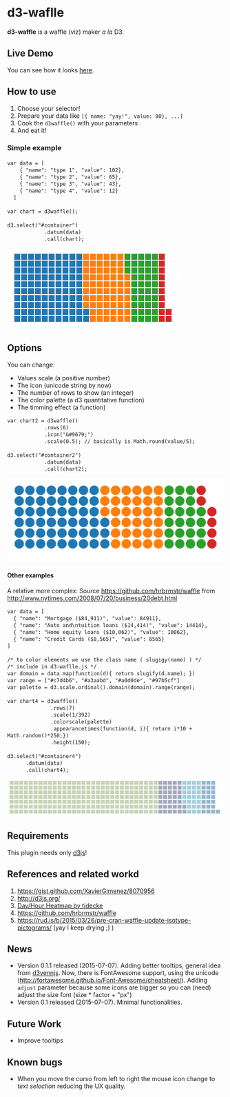 # d3-waflle

**d3-waffle**  is a waffle (viz) maker *a la* D3. 

## Live Demo

You can see how it looks [here](https://rawgit.com/jbkunst/d3-waffle/master/index.html).

## How to use

1. Choose your selector!
2. Prepare your data like `[{ name: "yay!", value: 80}, ...]`
2. Cook the `d3waffle()` with your parameters 
3. And eat it!

### Simple example 
```
var data = [
    { "name": "type 1", "value": 102},
    { "name": "type 2", "value": 65},
    { "name": "type 3", "value": 43},
    { "name": "type 4", "value": 12}
  ]

var chart = d3waffle();

d3.select("#container")
			.datum(data)
			.call(chart);
```

![](images/screenshot_1.png)

## Options

You can change:
- Values scale (a positive number)
- The icon (unicode string by now)
- The number of rows to show (an integer)
- The color palette (a d3 quantitative function) 
- The timming effect (a function)

```
var chart2 = d3waffle()
			.rows(6)
            .icon("&#9679;")
            .scale(0.5); // basically is Math.round(value/5);

d3.select("#container2")
			.datum(data)
			.call(chart2);

```
![](images/screenshot_2.png)

#### Other examples

A relative more complex:
Source https://github.com/hrbrmstr/waffle from http://www.nytimes.com/2008/07/20/business/20debt.html

```
var data = [
  { "name": "Mortgage ($84,911)", "value": 84911},
  { "name": "Auto and\ntuition loans ($14,414)", "value": 14414},
  { "name": "Home equity loans ($10,062)", "value": 10062},
  { "name": "Credit Cards ($8,565)", "value": 8565}
]

/* to color elements we use the class name ( slugigy(name) ) */
/* include in d3-waflle.js */
var domain = data.map(function(d){ return slugify(d.name); })
var range = ["#c7d4b6", "#a3aabd", "#a0d0de", "#97b5cf"]
var palette = d3.scale.ordinal().domain(domain).range(range);

var chart4 = d3waffle()
              .rows(7)
              .scale(1/392)
              .colorscale(palette)
              .appearancetimes(function(d, i){ return i*10 + Math.random()*250;})
              .height(150);

d3.select("#container4")
      .datum(data)
      .call(chart4);
```
![](images/screenshot_3.png)

## Requirements

This plugin needs only [d3js](http://d3js.org/)!

## References and related workd

1. https://gist.github.com/XavierGimenez/8070956
3. http://d3js.org/
4. [Day/Hour Heatmap by tjdecke](http://bl.ocks.org/tjdecke/5558084)
5. https://github.com/hrbrmstr/waffle
6. https://rud.is/b/2015/03/26/pre-cran-waffle-update-isotype-pictograms/ (yay I keep drying ;) )

## News
- Version 0.1.1 released (2015-07-07). Adding better tooltips, general idea from [d3vennjs](http://benfred.github.io/venn.js/examples/intersection_tooltip.html). Now, there is FontAwesome support, using the unicode (http://fortawesome.github.io/Font-Awesome/cheatsheet/). Adding `adjust` parameter because some icons are bigger so you can (need) adjust the size font (size * factor + "px")
- Version 0.1 released (2015-07-07). Minimal functionalities. 

## Future Work

- Improve tooltips

## Known bugs

- When you move the curso from left to right the mouse icon change to *text selection* reducing the UX quality.
